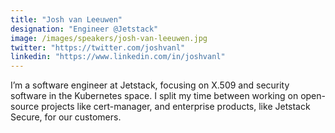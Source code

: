 ```yaml
---
title: "Josh van Leeuwen"
designation: "Engineer @Jetstack"
image: /images/speakers/josh-van-leeuwen.jpg
twitter: "https://twitter.com/joshvanl"
linkedin: "https://www.linkedin.com/in/joshvanl"
---
```


I’m a software engineer at Jetstack, focusing on X.509 and security software in the Kubernetes space. I split my time between working on open-source projects like cert-manager, and enterprise products, like Jetstack Secure, for our customers.